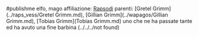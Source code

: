 #publishme 
elfo, mago
affiliazione: [Rapsodi](../raps_vess/Rapsodi.md)
parenti: [Gretel Grimm](../raps_vess/Gretel Grimm.md), [Gillian Grimm](../wapagos/Gillian Grimm.md), [Tobias Grimm](Tobias Grimm.md)
uno che ne ha passate tante ed ha avuto una fine barbina (../../../not found)